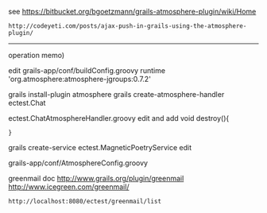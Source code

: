 see 
	https://bitbucket.org/bgoetzmann/grails-atmosphere-plugin/wiki/Home

	http://codeyeti.com/posts/ajax-push-in-grails-using-the-atmosphere-plugin/
---------------------------------------------
operation memo)

edit grails-app/conf/buildConfig.groovy
	runtime 'org.atmosphere:atmosphere-jgroups:0.7.2'

grails install-plugin atmosphere
grails create-atmosphere-handler ectest.Chat 

ectest.ChatAtmosphereHandler.groovy edit and add 
	void destroy(){

	}

grails create-service ectest.MagneticPoetryService
edit

grails-app/conf/AtmosphereConfig.groovy


greenmail doc
	http://www.grails.org/plugin/greenmail
	http://www.icegreen.com/greenmail/


	http://localhost:8080/ectest/greenmail/list
